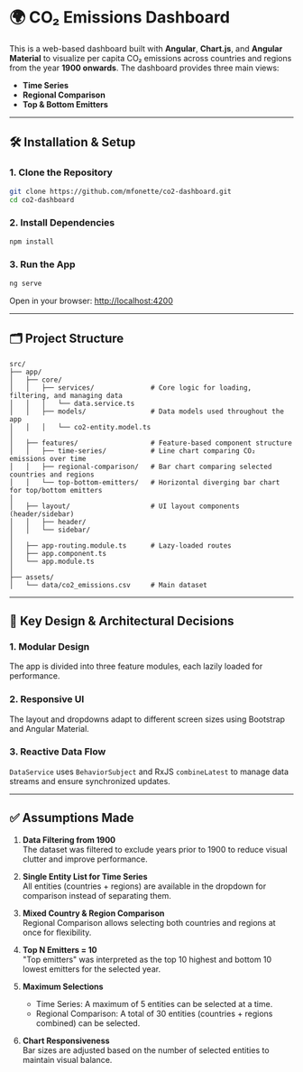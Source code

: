 # 🌍 CO₂ Emissions Dashboard

This is a web-based dashboard built with **Angular**, **Chart.js**, and **Angular Material** to visualize per capita CO₂ emissions across countries and regions from the year **1900 onwards**. The dashboard provides three main views:
- **Time Series**
- **Regional Comparison**
- **Top & Bottom Emitters**

---

## 🛠 Installation & Setup

### 1. Clone the Repository
```bash
git clone https://github.com/mfonette/co2-dashboard.git
cd co2-dashboard
```

### 2. Install Dependencies
```bash
npm install
```

### 3. Run the App
```bash
ng serve
```

Open in your browser: [http://localhost:4200](http://localhost:4200)

---

## 🗂 Project Structure

```
src/
├── app/
│   ├── core/
│   │   ├── services/              # Core logic for loading, filtering, and managing data
│   │   │   └── data.service.ts
│   │   ├── models/                # Data models used throughout the app
│   │   │   └── co2-entity.model.ts
│
│   ├── features/                  # Feature-based component structure
│   │   ├── time-series/           # Line chart comparing CO₂ emissions over time
│   │   ├── regional-comparison/   # Bar chart comparing selected countries and regions
│   │   └── top-bottom-emitters/   # Horizontal diverging bar chart for top/bottom emitters
│
│   ├── layout/                    # UI layout components (header/sidebar)
│   │   ├── header/
│   │   └── sidebar/
│
│   ├── app-routing.module.ts      # Lazy-loaded routes
│   ├── app.component.ts
│   └── app.module.ts
│
├── assets/
│   └── data/co2_emissions.csv     # Main dataset
```

---

## 🧠 Key Design & Architectural Decisions

### 1. **Modular Design**
The app is divided into three feature modules, each lazily loaded for performance.

### 2. **Responsive UI**
The layout and dropdowns adapt to different screen sizes using Bootstrap and Angular Material.

### 3. **Reactive Data Flow**
`DataService` uses `BehaviorSubject` and RxJS `combineLatest` to manage data streams and ensure synchronized updates.

---

## ✅ Assumptions Made

1. **Data Filtering from 1900**  
   The dataset was filtered to exclude years prior to 1900 to reduce visual clutter and improve performance.

2. **Single Entity List for Time Series**  
   All entities (countries + regions) are available in the dropdown for comparison instead of separating them.

3. **Mixed Country & Region Comparison**  
   Regional Comparison allows selecting both countries and regions at once for flexibility.

4. **Top N Emitters = 10**  
   "Top emitters" was interpreted as the top 10 highest and bottom 10 lowest emitters for the selected year.

5. **Maximum Selections**  
   - Time Series: A maximum of 5 entities can be selected at a time.  
   - Regional Comparison: A total of 30 entities (countries + regions combined) can be selected.

6. **Chart Responsiveness**  
   Bar sizes are adjusted based on the number of selected entities to maintain visual balance.